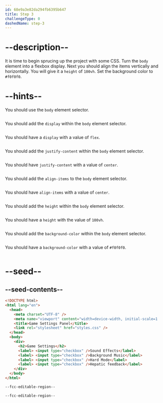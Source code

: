 ```yaml
---
id: 68e9a3e82da294fb6395b647
title: Step 3
challengeType: 0
dashedName: step-3
---
```


# --description--
It is time to begin sprucing up the project with some CSS. Turn the `body` element into a flexbox display.
Next you should align the items vertically and horizontally.
You will give it a `height` of `100vh`.
Set the background color to `#f0f0f0`.

# --hints--
You should use the `body` element selector.

```js

```

You should add the `display` within the `body` element selector.

```js

```

You should have a `display` with a value of `flex`.

```js

```

You should add the `justify-content` within the `body` element selector.

```js

```

You should have `justify-content` with a value of `center`.

```js

```

You should add the `align-items` to the `body` element selector.

```js

```

You should have `align-items` with a value of `center`.

```js

```

You should add the `height` within the `body` element selector.

```js

```

You should have a `height` with the value of `100vh`.

```js

```

You should add the `background-color` within the `body` element selector.

```js

```

You should have a `background-color` with a value of `#f0f0f0`.

```js

```

# --seed--

## --seed-contents--

```html
<!DOCTYPE html>
<html lang="en">
  <head>
    <meta charset="UTF-8" />
    <meta name="viewport" content="width=device-width, initial-scale=1.0" />
    <title>Game Settings Panel</title>
    <link rel="stylesheet" href="styles.css" />
  </head>
  <body>
    <div>
      <h2>Game Settings</h2>
      <label> <input type="checkbox" />Sound Effects</label>
      <label> <input type="checkbox" />Background Music</label>
      <label> <input type="checkbox" />Hard Mode</label>
      <label> <input type="checkbox" />Hepatic feedback</label>
    </div>
  </body>
</html>
```

```css
--fcc-editable-region--

--fcc-editable-region--
```
